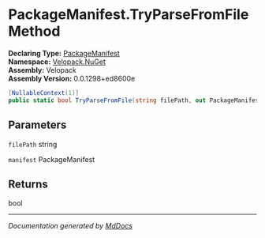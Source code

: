 ﻿<!--  
  <auto-generated>   
    The contents of this file were generated by a tool.  
    Changes to this file may be list if the file is regenerated  
  </auto-generated>   
-->

# PackageManifest.TryParseFromFile Method

**Declaring Type:** [PackageManifest](../index.md)  
**Namespace:** [Velopack.NuGet](../../index.md)  
**Assembly:** Velopack  
**Assembly Version:** 0.0.1298+ed8600e

```csharp
[NullableContext(1)]
public static bool TryParseFromFile(string filePath, out PackageManifest manifest);
```

## Parameters

`filePath`  string

`manifest`  PackageManifest

## Returns

bool

___

*Documentation generated by [MdDocs](https://github.com/ap0llo/mddocs)*
